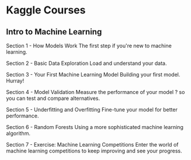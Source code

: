 # Kaggle Courses

## Intro to Machine Learning

Section 1 - How Models Work
The first step if you're new to machine learning.

Section 2 - Basic Data Exploration
Load and understand your data.

Section 3 - Your First Machine Learning Model
Building your first model. Hurray!

Section 4 - Model Validation
Measure the performance of your model ? so you can test and compare alternatives.

Section 5 - Underfitting and Overfitting
Fine-tune your model for better performance.

Section 6 - Random Forests
Using a more sophisticated machine learning algorithm.

Section 7 - Exercise: Machine Learning Competitions
Enter the world of machine learning competitions to keep improving and see your progress.

